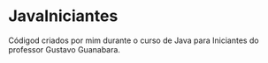 # JavaIniciantes
 Códigod criados por mim durante o curso de Java para Iniciantes do professor Gustavo Guanabara.
